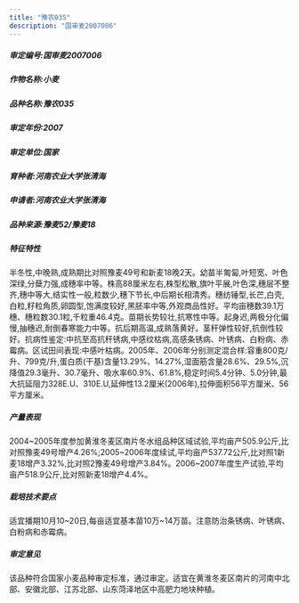 ```yaml
---
title: "豫农035"
description: "国审麦2007006"
---
```

##### 审定编号:国审麦2007006

##### 作物名称:小麦

##### 品种名称:豫农035

##### 审定年份:2007

##### 审定单位:国家

##### 育种者:河南农业大学张清海

##### 申请者:河南农业大学张清海

##### 品种来源:豫麦52/豫麦18

##### 特征特性
半冬性,中晚熟,成熟期比对照豫麦49号和新麦18晚2天。幼苗半匍匐,叶短宽、叶色深绿,分蘖力强,成穗率中等。株高88厘米左右,株型松散,旗叶平展,叶色深,穗层不整齐,穗中等大,结实性一般,粒数少,穗下节长,中后期长相清秀。穗纺锤型,长芒,白壳,白粒,籽粒角质,卵圆型,饱满度较好,黑胚率中等,外观商品性好。平均亩穗数39.1万穗、穗粒数30.1粒,千粒重46.4克。苗期长势较壮,抗寒性中等。起身迟,两极分化偏慢,抽穗迟,耐倒春寒能力中等。抗后期高温,成熟落黄好。茎秆弹性较好,抗倒性较好。抗病性鉴定:中抗至高抗秆锈病,中感纹枯病,高感条锈病、叶锈病、白粉病、赤霉病。区试田间表现:中感叶枯病。2005年、2006年分别测定混合样:容重800克/升、799克/升,蛋白质(干基)含量13.29%、14.27%,湿面筋含量28.6%、29.5%,沉降值29.3毫升、30.7毫升、吸水率60.9%、61.8%,稳定时间5.4分钟、5.0分钟,最大抗延阻力328E.U、310E.U,延伸性13.2厘米(2006年),拉伸面积56平方厘米、56平方厘米。

##### 产量表现
2004~2005年度参加黄淮冬麦区南片冬水组品种区域试验,平均亩产505.9公斤,比对照豫麦49号增产4.26%;2005~2006年度续试,平均亩产537.72公斤,比对照1新麦18增产3.32%,比对照2豫麦49号增产3.84%。2006~2007年度生产试验,平均亩产518.9公斤,比对照新麦18增产4.4%。

##### 栽培技术要点
适宜播期10月10~20日,每亩适宜基本苗10万~14万苗。注意防治条锈病、叶锈病、白粉病和赤霉病。

##### 审定意见
该品种符合国家小麦品种审定标准，通过审定。适宜在黄淮冬麦区南片的河南中北部、安徽北部、江苏北部、山东菏泽地区中高肥力地块种植。
